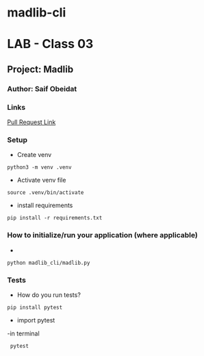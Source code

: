 # madlib-cli

# LAB - Class 03

## Project: Madlib

### Author: Saif Obeidat

### Links

[Pull Request Link](https://github.com/saifobe/madlib-cli/pull/4)


### Setup

- Create venv 
```
python3 -m venv .venv
``` 
- Activate venv file 
```
source .venv/bin/activate
```
- install requirements
```
pip install -r requirements.txt
```



### How to initialize/run your application (where applicable)

-
 ```
python madlib_cli/madlib.py
```

### Tests

- How do you run tests? 

```
pip install pytest
```
- import pytest 

-in terminal

```
 pytest

 ```
